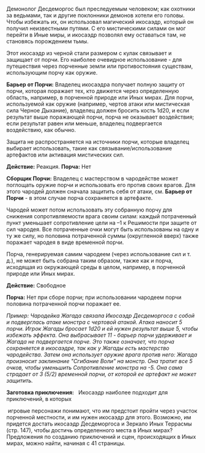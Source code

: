 Демонолог Десдеморгос был преследуемым человеком; как охотники за ведьмами, так и другие поклонники демонов хотели его головы. Чтобы избежать их, он использовал магический икосаэдр, который он получил неизвестными путями. С его мистическими силами он мог перейти в Иные миры, и икосаэдр позволял ему оставаться там, не становясь порождением тьмы.

Этот икосаэдр из черной стали размером с кулак связывает и защищает от порчи. Его наиболее очевидное использование - для путешествия через порченные земли или противостояния существам, использующим порчу как оружие.

  

**Барьер от Порчи:** Владелец икосаэдра получает полную защиту от порчи, которая поражает тех, кто движется через определенную область, например, в порченной природе или Иных мирах. Для порчи, используемой как оружие (например, чертов атаки или мистическая сила Черное Дыхание), владелец должен бросить кость 1d20, и если результат выше поражающей порчи, порча не оказывает воздействия; если результат равен или меньше, владелец подвергается воздействию, как обычно.  

Защита не распространяется на источники порчи, которые владелец выбирает использовать, такие как связывание/использование артефактов или активация мистических сил.

**Действие:** Реакция.
**Порча:** Нет

**Сборщик Порчи:** Владелец с мастерством в чародействе может поглощать оружие порчи и использовать его против своих врагов. Для этого чародей должен сначала защитить себя от атаки, см. **Барьер от Порчи** - в этом случае порча сохраняется в артефакте.

Чародей может потом использовать эту собранную порчу для снижения сопротивляемости врага своим силам: каждый потраченный пункт уменьшает сопротивление цели на –1 к Решимости при защите от сил чародея. Все потраченные очки могут быть использованы на одну и ту же силу, но половина потраченной суммы (округленной вверх) также поражает чародея в виде временной порчи.

Порча, генерируемая самим чародеем (через использование сил и т. д.), не может быть собрана таким образом, также как и порча, исходящая из окружающей среды в целом, например, в порченной природе или Иных мирах.

**Действие:** Свободное

**Порча:** Нет при сборе порчи; при использовании чародеем порчи половина потраченной порчи поражает ее.  

*Пример: Чародейка Жагада связала Икосаэдр Десдеморгоса с собой и подверглась атаке монстра с чертовой атакой. Атака наносит 5 порчи. Игрок Жагады бросает 1d20 и ей нужен результат выше 5, чтобы избежать эффекта. Она выбрасывает 11 - барьер порчи удерживает и Жагада не подвергается порче. Это также означает, что порча сохраняется в икосаэдре, так как у Жагады есть мастерство чародейства. Затем она использует оружие врага против него: Жагада произносит заклинание "Сгибание Воли" на монстр. Она тратит все 5 очков, чтобы уменьшить Сопротивление монстра на -5. Она сама страдает от 3 (5/2) временной порчи, от которой ее артефакт не может защитить.*  

**Заготовка приключения:**  
Икосаэдр наиболее подходит для приключений, в которых  

 игровые персонажи понимают, что им предстоит пройти через участок порченной местности, и им нужен икосаэдр для этого. Возможно, им придется достать икосаэдр Десдеморгоса и Зеркало Иных Террасмы (стр. 147), чтобы достичь определенного места в Иных мирах? Предложения по созданию приключений и сцен, происходящих в Иных мирах, можно найти, начиная с 41 страницы.